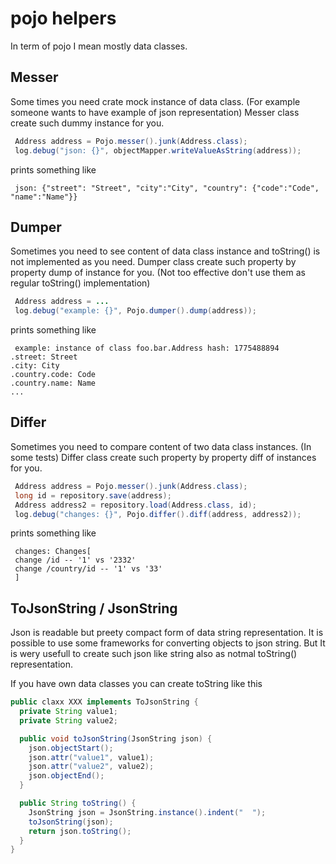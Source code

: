 
# pojo helpers

In term of pojo I mean mostly data classes.

## Messer

Some times you need crate mock instance of data class. (For example someone wants to 
have example of json representation) 
Messer class create such dummy instance for you.

```java
 Address address = Pojo.messer().junk(Address.class);
 log.debug("json: {}", objectMapper.writeValueAsString(address));
```
prints something like 
```
 json: {"street": "Street", "city":"City", "country": {"code":"Code", "name":"Name"}}
```

## Dumper

Sometimes you need to see content of data class instance and toString() is not implemented 
as you need.
Dumper class create such property by property dump of instance for you. (Not too effective
don't use them as regular toString() implementation)

```java
 Address address = ...
 log.debug("example: {}", Pojo.dumper().dump(address));
```
prints something like 
```
 example: instance of class foo.bar.Address hash: 1775488894
.street: Street
.city: City
.country.code: Code
.country.name: Name
...
```

## Differ

Sometimes you need to compare content of two data class instances. (In some tests)
Differ class create such property by property diff of instances for you. 

```java
 Address address = Pojo.messer().junk(Address.class);
 long id = repository.save(address);
 Address address2 = repository.load(Address.class, id);
 log.debug("changes: {}", Pojo.differ().diff(address, address2));
```
prints something like 
```
 changes: Changes[
 change /id -- '1' vs '2332'
 change /country/id -- '1' vs '33'
 ]
```

## ToJsonString / JsonString

Json is readable but preety compact form of data string representation.
It is possible to use some frameworks for converting objects to json string. 
But It is wery usefull to create such json like string also as notmal toString() 
representation. 

If you have own data classes you can create toString like this 
```java
public claxx XXX implements ToJsonString {
  private String value1;
  private String value2;

  public void toJsonString(JsonString json) {
    json.objectStart();
    json.attr("value1", value1);
    json.attr("value2", value2);
    json.objectEnd();
  }

  public String toString() {
    JsonString json = JsonString.instance().indent("  ");
    toJsonString(json);
    return json.toString();
  }
} 
```

